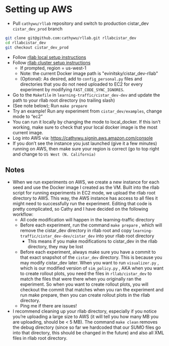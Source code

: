 # Setting up AWS


  - Pull `cathywu/rllab` repository and switch to production cistar_dev 
  `cistar_dev_prod` branch
  ```bash
  git clone git@github.com:cathywu/rllab.git rllabcistar_dev
  cd rllabcistar_dev
  git checkout cistar_dev_prod
  ```
  - Follow [rllab local setup instructions](https://rllab.readthedocs.io/en/latest/user/installation.html)
  - Follow [rllab cluster setup instructions](http://rllab.readthedocs.io/en/latest/user/cluster.html)
    - If prompted, region = us-west-1
    - Note: the current Docker image path is "evinitsky/cistar_dev-rllab"
    - (Optional): As desired, add to `config_personal.py` files and 
    directories that you do not need uploaded to EC2 for every 
    experiment by modifying `FAST_CODE_SYNC_IGNORES`.
  - Go to the `Makefile` in `learning-traffic/cistar_dev-dev` and update 
  the path to your rllab root directory (no trailing slash)
  - (See note below); Run `make prepare` 
  - Try an example! Run any experiment from `cistar_dev/examples`, change
   mode to “ec2”
  - You can run it locally by changing the mode to local_docker. If this isn't working, make sure to check that your local docker image is the most current image. 
  - Log into AWS via: https://cathywu.signin.aws.amazon.com/console
  - If you don’t see the instance you just launched (give it a few 
  minutes) running on AWS, then make sure your region is correct (go to
   top right and change to `US West (N. California)` 

## Notes

- When we run experiments on AWS, we create a new instance for each
seed and use the Docker image I created as the VM. Built into the rllab 
script for running experiments in EC2 mode, we upload the rllab root 
directory to AWS. This way, the AWS instance has access to all files it
 might need to successfully run the experiment. Editing that code is
  pretty complicated, so Cathy and I have decided on the following 
  workflow:
  - All code modification will happen in the learning-traffic directory
  - Before each experiment, run the command `make prepare` , which will
   remove the cistar_dev directory in rllab root and copy 
   `learning-traffic/cistar_dev-dev/cistar_dev` into your rllab root directory
    - This means if you make modifications to cistar_dev in the rllab 
    directory, they may be lost
  - Before each experiment, always make sure you have a commit to that 
  exact snapshot of the `cistar_dev` directory. This is because you may
   modify cistar_dev later. When you want to run `visualizer.py` , which is
    our modified version of `sim_policy.py` , AKA when you want to 
    create rollout plots, you need the files in `rllab/cistar_dev` to match 
    the files that were there when you originally ran the experiment.
     So when you want to create rollout plots, you will checkout the
      commit that matches when you ran the experiment and run make 
      prepare, then you can create rollout plots in the rllab directory.
  - Ping me if there are issues!
- I recommend cleaning up your rllab directory, especially if you 
notice you’re uploading a large size to AWS (it will tell you how many
 MB you are uploading, should be < 5 MB). The command `make clean` 
 removes the debug directory (since so far we hardcoded that our SUMO
  files go into that directory, this should be changed in the future) 
  and also all XML files in rllab root directory.
